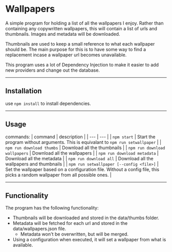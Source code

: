 # Wallpapers

A simple program for holding a list of all the wallpapers I enjoy. Rather than containing any copywritten wallpapers, this will contain a list of urls and thumbnails.
Images and metadata will be downloaded.  

Thumbnails are used to keep a small reference to what each wallpaper should be. The main purpose for this is to have some way to find a replacement incase a wallpaper url becomes unavailable.

This program uses a lot of Dependency Injection to make it easier to add new providers and change out the database.

---


## Installation

use ```npm install``` to install dependencies.

---


## Usage

commands:
| command | description |
| --- | --- |
| ```npm start``` | Start the program without arguments. This is equivalant to ```npm run setwallpaper``` |
| ```npm run download thumbs``` | Download all the thumbnails |
| ```npm run download wallpapers``` | Download all the wallpapers |
| ```npm run download metadata``` | Download all the metadata |
| ```npm run download all``` | Download all the wallpapers and thumbnails |
| ```npm run setwallpaper [--config <file>]``` | Set the wallpaper based on a configuration file. Without a config file, this picks a random wallpaper from all possible ones. |

---


## Functionality

The program has the following functionality:
- Thumbnails will be downloaded and stored in the data/thumbs folder.
- Metadata will be fetched for each url and stored in the data/wallpapers.json file.
    - Metadata won't be overwritten, but will be merged.
- Using a configuration when executed, it will set a wallpaper from what is available.

